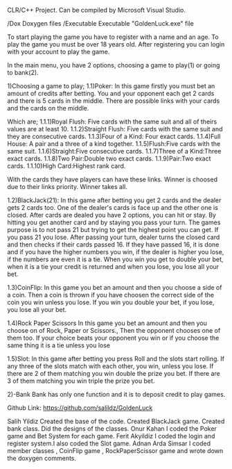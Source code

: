 CLR/C++ Project. Can be compiled by Microsoft Visual Studio.

/Dox              Doxygen files
/Executable       Executable "GoldenLuck.exe" file

To start playing the game you have to register with a name and an age.
To play the game you must be over 18 years old.
After registering you can login with your account to play the game.

In the main menu, you have 2 options, choosing a game to play(1) or going to bank(2).

1)Choosing a game to play;
1.1)Poker:
In this game firstly you must bet an amount of credits after betting. 
You and your opponent each get 2 cards and there is 5 cards in the middle. 
There are possible links with your cards and the cards on the middle.

Which are;
1.1.1)Royal Flush: Five cards with the same suit and all of theirs values are at least 10.
1.1.2)Straight Flush: Five cards with the same suit and they are consecutive cards.
1.1.3)Four of a Kind: Four exact cards.
1.1.4)Full House: A pair and a three of a kind together.
1.1.5)Flush:Five cards with the same suit.
1.1.6)Straight:Five consecutive cards.
1.1.7)Three of a Kind:Three exact cards.
1.1.8)Two Pair:Double two exact cards.
1.1.9)Pair:Two exact cards.
1.1.10)High Card:Highest rank card.

With the cards they have players can have these links. Winner is choosed due to their links priority.
Winner takes all.

1.2)BlackJack(21):
In this game after betting you get 2 cards and the dealer gets 2 cards too.
One of the dealer's cards is face up and the other one is closed. 
After cards are dealed you have 2 options, you can hit or stay.
By hitting you get another card and by staying you pass your turn.
The games purpose is to not pass 21 but trying to get the highest point you can get.
If you pass 21 you lose.
After passing your turn, dealer turns the closed card and then checks if their cards passed 16.
If they have passed 16, it is done and if you have the higher numbers you win, if the dealer is higher you lose, if the numbers are even it is a tie.
When you win you get to double your bet, when it is a tie your credit is returned and when you lose, you lose all your bet.

1.3)CoinFlip:
In this game you bet an amount and then you choose a side of a coin. 
Then a coin is thrown if you have choosen the correct side of the coin you win unless you lose.
If you win you double your bet, if you lose, you lose all your bet.

1.4)Rock Paper Scissors
In this game you bet an amount and then you choose on of Rock, Paper or Scissors.,
Then the opponent chooses one of them too.
If your choice beats your opponent you win or if you choose the same thing it is a tie unless you lose

1.5)Slot:
In this game after betting you press Roll and the slots start rolling.
If any three of the slots match with each other, you win, unless you lose.
If there are 2 of them matching you win double the prize you bet.
If there are 3 of them matching you win triple the prize you bet.

2)-Bank
Bank has only one function and it is to deposit credit to play games.

Github Link: https://github.com/salildz/GoldenLuck

Salih Yildiz
Created the base of the code. Created BlackJack game. Created bank class. Did the designs of the classes.
Onur Kahan
I coded the Poker game and Bet System for each game.
Ferit Akyildiz
I coded the login and register system.I also coded the Slot game.
Adnan Arda Simsar
I coded member classes , CoinFlip game , RockPaperScissor game and wrote down the doxygen comments.
